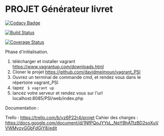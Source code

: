 # PROJET Générateur livret

[![Codacy Badge](https://api.codacy.com/project/badge/Grade/f4d7cb3db2cd4fb6a2080249564ca123)](https://www.codacy.com/app/davidmeimoun/PSI?utm_source=github.com&utm_medium=referral&utm_content=davidmeimoun/PSI&utm_campaign=badger)

[![Build Status](https://travis-ci.org/davidmeimoun/PSI.svg?branch=master)](https://travis-ci.org/davidmeimoun/PSI) 

[![Coverage Status](https://coveralls.io/repos/github/MamadouBabaMakadji/PSI/badge.png?branch=master)](https://coveralls.io/github/MamadouBabaMakadji/PSI?branch=master)


Phase d'initialisation.

1) télécharger et installer vagrant https://www.vagrantup.com/downloads.html
2) Cloner le projet https://github.com/davidmeimoun/vagrant_PSI
3) Ouvrez un terminal de commande cmd, et rendez vous dans le répertoire vagrant_PSI
4) tapez
``` $ vagrant up```
5) lancez votre serveur et rendez vous sur l'url localhost:8085/PSI/web/index.php

Documentation :

Trello : https://trello.com/b/vz6P22r4/projet
Cahier des charges : https://docs.google.com/document/d/1NfPQoJYYsL_NqYBhATtzBD2soXuVVWMyzyGGbFdGjY8/edit
